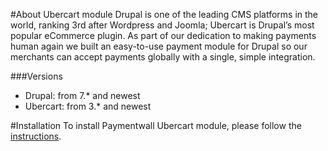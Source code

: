 #About Ubercart module
Drupal is one of the leading CMS platforms in the world, ranking 3rd after Wordpress and Joomla; Ubercart is Drupal’s most popular eCommerce plugin. As part of our dedication to making payments human again we built an easy-to-use payment module for Drupal so our merchants can accept payments globally with a single, simple integration.

###Versions
* Drupal: from 7.* and newest
* Ubercart: from 3.* and newest

#Installation
To install Paymentwall Ubercart module, please follow the [instructions](https://www.paymentwall.com/en/documentation/Ubercart/831).

